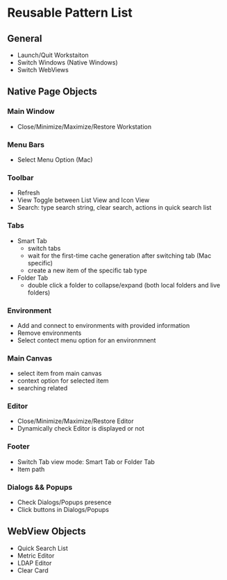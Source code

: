 # Reusable Pattern List

## General
- Launch/Quit Workstaiton
- Switch Windows (Native Windows)
- Switch WebViews

## Native Page Objects
### Main Window
- Close/Minimize/Maximize/Restore Workstation

### Menu Bars
- Select Menu Option (Mac)

### Toolbar
- Refresh
- View Toggle between List View and Icon View
- Search: type search string, clear search, actions in quick search list

### Tabs
* Smart Tab
  * switch tabs
  * wait for the first-time cache generation after switching tab (Mac specific)
  * create a new item of the specific tab type
* Folder Tab
  * double click a folder to collapse/expand (both local folders and live folders)

### Environment
- Add and connect to environments with provided information
- Remove environments
- Select contect menu option for an environmnent

### Main Canvas
- select item from main canvas
- context option for selected item
- searching related

### Editor
- Close/Minimize/Maximize/Restore Editor
- Dynamically check Editor is displayed or not

### Footer
- Switch Tab view mode: Smart Tab or Folder Tab
- Item path

### Dialogs && Popups
- Check Dialogs/Popups presence
- Click buttons in Dialogs/Popups

## WebView Objects
- Quick Search List
- Metric Editor
- LDAP Editor
- Clear Card


